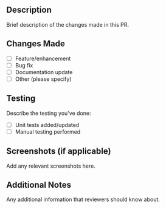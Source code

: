 ## Description

Brief description of the changes made in this PR.

## Changes Made

- [ ] Feature/enhancement
- [ ] Bug fix
- [ ] Documentation update
- [ ] Other (please specify)

## Testing

Describe the testing you've done:

- [ ] Unit tests added/updated
- [ ] Manual testing performed

## Screenshots (if applicable)

Add any relevant screenshots here.

## Additional Notes

Any additional information that reviewers should know about.
